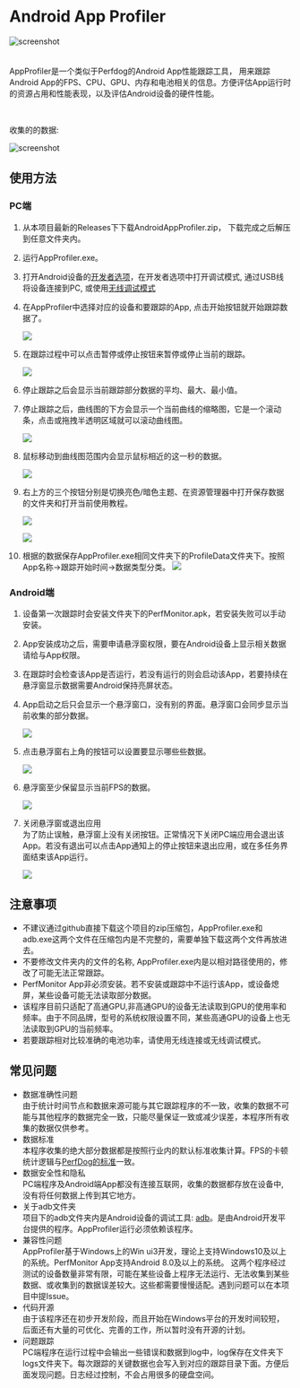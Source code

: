# Android App Profiler

![screenshot](/Images/screenshot.png)
<br/>
<br/>
<br/>
AppProfiler是一个类似于Perfdog的Android App性能跟踪工具， 用来跟踪Android App的FPS、CPU、GPU、内存和电池相关的信息。方便评估App运行时的资源占用和性能表现，以及评估Android设备的硬件性能。

<br/>
<p>收集的的数据:</p>

![screenshot](/Images/cd.jpg)



## 使用方法

### PC端
1. 从本项目最新的Releases下下载AndroidAppProfiler.zip， 下载完成之后解压到任意文件夹内。
2. 运行AppProfiler.exe。
3. 打开Android设备的[开发者选项](https://developer.android.com/studio/debug/dev-options?hl=zh-cn)，在开发者选项中打开调试模式, 通过USB线将设备连接到PC, 或使用[无线调试模式](https://cloud.tencent.com/developer/article/1809910)
4. 在AppProfiler中选择对应的设备和要跟踪的App, 点击开始按钮就开始跟踪数据了。
 
   ![](/Images/o1.jpg)
   
5. 在跟踪过程中可以点击暂停或停止按钮来暂停或停止当前的跟踪。
 
     ![](/Images/o5.jpg)
   
6. 停止跟踪之后会显示当前跟踪部分数据的平均、最大、最小值。
7. 停止跟踪之后，曲线图的下方会显示一个当前曲线的缩略图，它是一个滚动条，点击或拖拽半透明区域就可以滚动曲线图。
 
    ![](/Images/o6.jpg)

8. 鼠标移动到曲线图范围内会显示鼠标相近的这一秒的数据。
   
   ![](/Images/o4.jpg)
   
9. 右上方的三个按钮分别是切换亮色/暗色主题、在资源管理器中打开保存数据的文件夹和打开当前使用教程。

    ![](/Images/o3.jpg)

    ![](/Images/dark.png)

10. 根据的数据保存AppProfiler.exe相同文件夹下的ProfileData文件夹下。按照App名称->跟踪开始时间->数据类型分类。
    ![](/Images/o2.jpg)

### Android端

1. 设备第一次跟踪时会安装文件夹下的PerfMonitor.apk，若安装失败可以手动安装。
2. App安装成功之后，需要申请悬浮窗权限，要在Android设备上显示相关数据请给与App权限。
3. 在跟踪时会检查该App是否运行，若没有运行的则会启动该App，若要持续在悬浮窗显示数据需要Android保持亮屏状态。
4. App启动之后只会显示一个悬浮窗口，没有别的界面。悬浮窗口会同步显示当前收集的部分数据。

    ![](/Images/f1.jpg)

5. 点击悬浮窗右上角的按钮可以设置要显示哪些些数据。

    ![](/Images/fw2.jpg)

6. 悬浮窗至少保留显示当前FPS的数据。

    ![](/Images/fw3.jpg)
7. 关闭悬浮窗或退出应用
   <br/>
   为了防止误触，悬浮窗上没有关闭按钮。正常情况下关闭PC端应用会退出该App。若没有退出可以点击App通知上的停止按钮来退出应用，或在多任务界面结束该App运行。

    ![](/Images/n1.jpg)

## 注意事项

- 不建议通过github直接下载这个项目的zip压缩包，AppProfiler.exe和adb.exe这两个文件在压缩包内是不完整的，需要单独下载这两个文件再放进去。
- 不要修改文件夹内的文件的名称, AppProfiler.exe内是以相对路径使用的，修改了可能无法正常跟踪。
- PerfMonitor App非必须安装。若不安装或跟踪中不运行该App，或设备熄屏，某些设备可能无法读取部分数据。
- 该程序目前只适配了高通GPU,非高通GPU的设备无法读取到GPU的使用率和频率。由于不同品牌，型号的系统权限设置不同，某些高通GPU的设备上也无法读取到GPU的当前频率。
- 若要跟踪相对比较准确的电池功率，请使用无线连接或无线调试模式。   

## 常见问题

- 数据准确性问题
   <br/>
   由于统计时间节点和数据来源可能与其它跟踪程序的不一致，收集的数据不可能与其他程序的数据完全一致，只能尽量保证一致或减少误差，本程序所有收集的数据仅供参考。
- 数据标准
   <br/>
   本程序收集的绝大部分数据都是按照行业内的默认标准收集计算。FPS的卡顿统计逻辑与[PerfDog的标准](https://perfdog.qq.com/article_detail?id=10162&issue_id=0&plat_id=1)一致。
- 数据安全性和隐私
    <br/>
   PC端程序及Android端App都没有连接互联网，收集的数据都存放在设备中, 没有将任何数据上传到其它地方。
- 关于adb文件夹
   <br/>
   项目下的adb文件夹内是Android设备的调试工具: [adb](https://developer.android.com/tools/adb?hl=zh-cn)。是由Android开发平台提供的程序。AppProfiler运行必须依赖该程序。
- 兼容性问题
   <br/>
   AppProfiler基于Windows上的Win ui3开发，理论上支持Windows10及以上的系统。PerfMonitor App支持Android 8.0及以上的系统。
   这两个程序经过测试的设备数量非常有限，可能在某些设备上程序无法运行、无法收集到某些数据、或收集到的数据误差较大。这些都需要慢慢适配。遇到问题可以在本项目中提Issue。
- 代码开源
   <br/>
   由于该程序还在初步开发阶段，而且开始在Windows平台的开发时间较短，后面还有大量的可优化、完善的工作，所以暂时没有开源的计划。
- 问题跟踪
   <br/>
   PC端程序在运行过程中会输出一些错误和数据到log中，log保存在文件夹下logs文件夹下。每次跟踪的关键数据也会写入到对应的跟踪目录下面。方便后面发现问题。日志经过控制，不会占用很多的硬盘空间。


   
   
